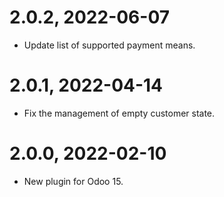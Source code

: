 2.0.2, 2022-06-07
=============
- Update list of supported payment means.

2.0.1, 2022-04-14
=============
- Fix the management of empty customer state.

2.0.0, 2022-02-10
=============
- New plugin for Odoo 15.